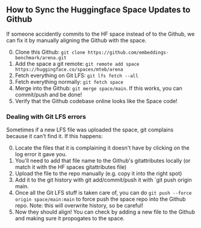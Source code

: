 ## How to Sync the Huggingface Space Updates to Github
If someone accidently commits to the HF space instead of to the Github, we can fix it by manually aligning the Github with the space.

0. Clone this Github: `git clone https://github.com/embeddings-benchmark/arena.git`
1. Add the space a git remote: `git remote add space https://huggingface.co/spaces/mteb/arena`
2. Fetch everything on Git LFS: `git lfs fetch --all`
3. Fetch everything normally: `git fetch space`
4. Merge into the Github: `git merge space/main`. If this works, you can commit/push and be done!
5. Verify that the Github codebase online looks like the Space code!

### Dealing with Git LFS errors
Sometimes if a new LFS file was uploaded the space, git complains because it can't find it. If this happens:

0. Locate the files that it is complaining it doesn't have by clicking on the log error it gave you.
1. You'll need to add that file name to the Github's gitattributes locally (or match it with the HF spaces gitattributes file)
2. Upload the file to the repo manually (e.g. copy it into the right spot)
3. Add it to the git history with git add/commit/push it with `git push origin main.
7. Once all the Git LFS stuff is taken care of, you can do `git push --force origin space/main:main` to force push the space repo into the Github repo. Note: this will overwrite history, so be careful!
8. Now they should align! You can check by adding a new file to the Github and making sure it propogates to the space.
